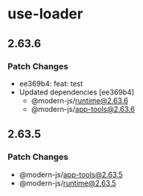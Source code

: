 # use-loader

## 2.63.6

### Patch Changes

- ee369b4: feat: test
- Updated dependencies [ee369b4]
  - @modern-js/runtime@2.63.6
  - @modern-js/app-tools@2.63.6

## 2.63.5

### Patch Changes

- @modern-js/app-tools@2.63.5
- @modern-js/runtime@2.63.5
